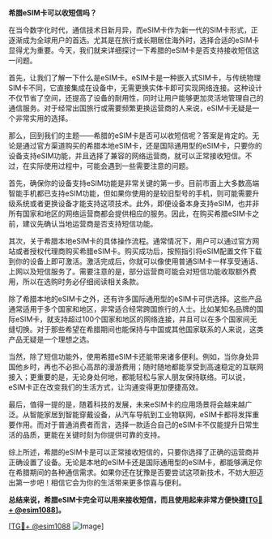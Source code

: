 **希腊eSIM卡可以收短信吗？**

在当今数字化时代，通信技术日新月异，而eSIM卡作为新一代的SIM卡形式，正逐渐成为全球用户的首选。尤其是在旅行或长期居住海外时，选择合适的eSIM卡显得尤为重要。今天，我们就来详细探讨一下希腊的eSIM卡是否支持接收短信这一问题。

首先，让我们了解一下什么是eSIM卡。eSIM卡是一种嵌入式SIM卡，与传统物理SIM卡不同，它直接集成在设备中，无需更换实体卡即可实现网络连接。这种设计不仅节省了空间，还提高了设备的耐用性，同时让用户能够更加灵活地管理自己的通信服务。对于经常出国旅行或需要频繁更换运营商的人来说，eSIM卡无疑是一个非常实用的选择。

那么，回到我们的主题——希腊的eSIM卡是否可以收短信呢？答案是肯定的。无论是通过官方渠道购买的希腊本地eSIM卡，还是国际通用型的eSIM卡，只要你的设备支持eSIM功能，并且选择了兼容的网络运营商，就可以正常接收短信。不过，在实际使用过程中，可能会遇到一些需要注意的问题。

首先，确保你的设备支持eSIM功能是非常关键的第一步。目前市面上大多数高端智能手机都已支持eSIM功能，但如果你使用的是较旧型号的手机，则可能需要升级系统或者更换设备才能支持这项技术。此外，即便设备本身支持eSIM，也并非所有国家和地区的网络运营商都会提供相应的服务。因此，在购买希腊eSIM卡之前，建议先确认当地运营商是否支持短信功能。

其次，关于希腊本地eSIM卡的具体操作流程。通常情况下，用户可以通过官方网站或者授权代理商购买希腊eSIM卡。购买成功后，按照指引将eSIM配置文件下载到你的设备上即可激活。激活完成后，你就可以像使用普通SIM卡一样享受通话、上网以及短信服务了。需要注意的是，部分运营商可能会对短信功能收取额外费用，所以在选购时务必仔细阅读相关条款。

除了希腊本地的eSIM卡之外，还有许多国际通用型的eSIM卡可供选择。这些产品通常适用于多个国家和地区，非常适合经常跨国旅行的人士。比如某知名品牌的国际eSIM卡，就支持超过100个国家和地区的网络连接，并且可以在多个国家间无缝切换。对于那些希望在希腊期间也能保持与中国或其他国家联系的人来说，这类产品无疑是一个理想之选。

当然，除了短信功能外，使用希腊eSIM卡还能带来诸多便利。例如，当你身处异国他乡时，再也不必担心高昂的漫游费用；随时随地都能享受到高速稳定的互联网接入；更重要的是，无论身处何地，都能轻松与家人朋友保持联络。可以说，eSIM卡正在改变我们的生活方式，让沟通变得更加便捷高效。

最后，值得一提的是，随着科技的发展，未来eSIM卡的应用场景将会越来越广泛。从智能家居到智能穿戴设备，从汽车导航到工业物联网，eSIM卡都将发挥重要作用。而对于普通消费者而言，选择一款适合自己的eSIM卡不仅能提升日常生活的品质，更能在关键时刻为你提供可靠的支持。

综上所述，希腊的eSIM卡是可以正常接收短信的，只要你选择了正确的运营商并正确设置了设备。无论是本地的eSIM卡还是国际通用型的eSIM卡，都能够满足你在希腊期间的各种通信需求。如果你还在犹豫是否要尝试这项新技术，不妨大胆迈出第一步吧！相信它会为你的生活带来更多惊喜与便利。

**总结来说，希腊eSIM卡完全可以用来接收短信，而且使用起来非常方便快捷[[TG💪+ @esim1088](https://t.me/s/esim1088)]。**

[[TG💪+ @esim1088](https://t.me/s/esim1088) ![Image](https://i.postimg.cc/4NQfJmqS/Snipaste-2025-05-13-00-14-12.png)]